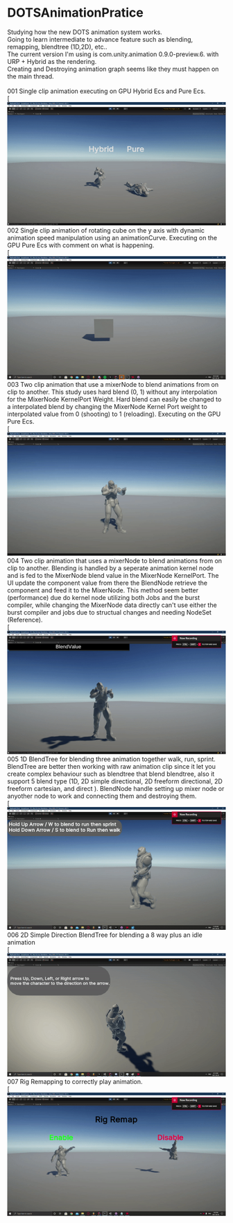 # DOTSAnimationPratice
Studying how the new DOTS animation system works.
<br/>
Going to learn intermediate to advance feature such as blending, remapping, blendtree (1D,2D), etc..
<br/>
The current version I'm using is com.unity.animation  0.9.0-preview.6. 
with URP + Hybrid as the rendering.
<br/>
Creating and Destroying animation graph seems like they must happen on the main thread.
<br/>
<br/>
001 Single clip animation executing on GPU Hybrid Ecs and Pure Ecs. 
<br/>
[![me](https://github.com/KDahir247/DOTSAnimationPratice/blob/main/Assets/Gif/001.gif)
<br/>
002 Single clip animation of rotating cube on the y axis with dynamic animation speed manipulation using an animationCurve. Executing on the GPU Pure Ecs with comment on what is happening.
<br/>
[![me](https://github.com/KDahir247/DOTSAnimationPratice/blob/main/Assets/Gif/002.gif)
<br/>
003 Two clip animation that use a mixerNode to blend animations from on clip to another. This study uses hard blend (0, 1) without any interpolation for the MixerNode KernelPort Weight. Hard blend can easily be changed to a interpolated blend by changing the MixerNode Kernel Port weight to interpolated value from 0 (shooting) to 1 (reloading). Executing on the GPU Pure Ecs.
<br/>
[![me](https://github.com/KDahir247/DOTSAnimationPratice/blob/main/Assets/Gif/003.gif)
<br/>
004 Two clip animation that uses a mixerNode to blend animations from on clip to another. Blending is handled by a seperate animation kernel node and is fed to the MixerNode blend value in the MixerNode KernelPort. The UI update the component value from there the BlendNode retrieve the component and feed it to the MixerNode. This method seem better (performance) due do kernel node utilizing both Jobs and the burst compiler, while changing the MixerNode data directly can't use either the burst compiler and jobs due to structual changes and needing NodeSet (Reference).
<br/>
[![me](https://github.com/KDahir247/DOTSAnimationPratice/blob/main/Assets/Gif/004.gif)
<br/>
005 1D BlendTree for blending three animation together walk, run, sprint.
<br/>
BlendTree are better then working with raw animation clip since it let you create complex behaviour such as blendtree that blend blendtree, also it support 5 blend type (1D, 2D simple directional, 2D freeform directional, 2D freeform cartesian, and direct ). BlendNode handle setting up mixer node or anyother node to work and connecting them and destroying them.
<br/>
[![me](https://github.com/KDahir247/DOTSAnimationPratice/blob/main/Assets/Gif/005.gif)
<br/>
006 2D Simple Direction BlendTree for blending a 8 way plus an idle animation
<br/>
[![me](https://github.com/KDahir247/DOTSAnimationPratice/blob/main/Assets/Gif/006.gif)
<br/>
007 Rig Remapping to correctly play animation.
<br/>
[![me](https://github.com/KDahir247/DOTSAnimationPratice/blob/main/Assets/Gif/007.gif)
<br/>
